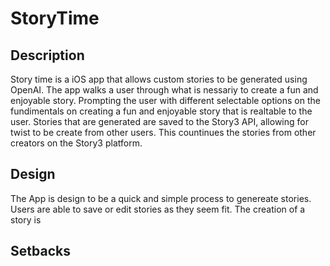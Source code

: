 #  StoryTime

## Description 

Story time is a iOS app that allows custom stories to be generated using OpenAI. The app walks a user through what is nessariy to create a fun and enjoyable story. Prompting the user with different selectable options on the fundimentals on creating a fun and enjoyable story that is realtable to the user. Stories that are generated are saved to the Story3 API, allowing for twist to be create from other users. This countinues the stories from other creators on the Story3 platform. 

## Design 

The App is design to be a quick and simple process to genereate stories. Users are able to save or edit stories as they seem fit. The creation of a story is 


## 


## Setbacks 
